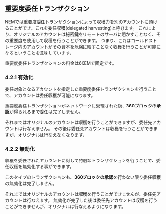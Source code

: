 ## 重要度委任トランザクション

NEMでは重要度委任トランザクションによって収穫力を別のアカウントに預けることができ、これを委任収穫(delegated harvesting)と呼びます。
これにより、オリジナルのアカウントは秘密鍵をリモートのサーバに明かすことなく、その重要度を使用して収穫を行うことができます。
つまり、これはコールドストレージ内のアカウントがその資本を危険に晒すことなく収穫を行うことが可能になるということを意味しています。

重要度委任トランザクションの料金は6XEMで固定です。

### 4.2.1 有効化

委任対象となるアカウントを指定した重要度委任トランザクションを行うことで、アカウントは委任収穫が可能になります。

重要度委任トランザクションがネットワークに受理された後、**360ブロックの承認**が得られるまで委任は完了しません。

それまではオリジナルのアカウントは収穫を行うことができますが、委任先アカウントは行なえません。
その後は委任先アカウントは収穫を行うことができますが、オリジナルは行なえなくなります。

### 4.2.2 無効化

収穫を委任されたアカウントに対して特別なトランザクションを行うことで、委任収穫を無効化する事ができます。

このタイプのトランザクションも、**360ブロックの承認**を行わない限り委任収穫の無効化は完了しません。

それまではオリジナルのアカウントは収穫を行うことができませんが、委任先アカウントは行なえます。
無効化が完了した後は委任先アカウントは収穫を行うことができませんが、オリジナルは行なえるようになります。